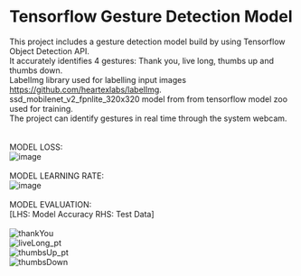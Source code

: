 # Tensorflow Gesture Detection Model

This project includes a gesture detection model build by using Tensorflow Object Detection API. <br>
It accurately identifies 4 gestures: Thank you, live long, thumbs up and thumbs down. <br>
LabelImg library used for labelling input images https://github.com/heartexlabs/labelImg. <br>
ssd_mobilenet_v2_fpnlite_320x320 model from from tensorflow model zoo used for training. <br>
The project can identify gestures in real time through the system webcam. <br>
<br>
<br>
MODEL LOSS: <br>
![image](https://user-images.githubusercontent.com/47503962/193424572-bc3aee4f-3a45-4047-8c03-ad579395091b.png)
<br>
<br>
MODEL LEARNING RATE: <br>
![image](https://user-images.githubusercontent.com/47503962/193424733-f52d9fc5-e76f-409a-af19-bd24e68e232d.png)
<br>
<br>
MODEL EVALUATION: <br>
[LHS: Model Accuracy RHS: Test Data] <br>
<br>
![thankYou](https://user-images.githubusercontent.com/47503962/193424915-c5a0d201-3309-41b2-a45b-d793e29c6412.png)
<br>
![liveLong_pt](https://user-images.githubusercontent.com/47503962/193425479-69d7cf64-fe1e-48ef-9c79-3ff2531102bf.png)
<br>
![thumbsUp_pt](https://user-images.githubusercontent.com/47503962/193425461-08bf01f6-6db6-4126-9af5-08418a99bc0d.png)
<br>
![thumbsDown](https://user-images.githubusercontent.com/47503962/193424969-7e74121b-e2ab-45da-8772-b5d0406e0c79.png)
<br>
